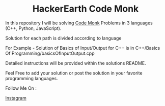 # <center>HackerEarth Code Monk</center>

In this repository I will be solving [Code Monk](https://www.hackerearth.com/practice/codemonk/) Problems in 3 languages (C++, Python, JavaScript).

Solution for each path is divided according to language

For Example - Solution of Basics of Input/Output for C++ is in C++/Basics Of Programming/basicsOfInputOutput.cpp

Detailed instructions will be provided within the solutions README.

Feel Free to add your solution or post the solution in your favorite programming languages.

Follow Me On : 

[Instagram](https://www.instagram.com/programming_days/)
